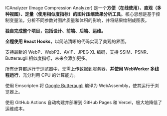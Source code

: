 ICAnalyzer (Image Compression Analyzer) 是一个**方便（在线使用）、直观（多种视图）、定量（使用相似度指标）的图片压缩效果分析工具**。核心思想是基于控制变量法，分析不同参数对图片质量和体积的影响，并将结果绘制成图表。

**独自完成整个项目，包括设计、前端、后端、运维。**

**全程使用 React Hooks**，以简洁清晰的代码实现了美观的界面。

支持最新的 WebP、WebP2、AVIF、JPEG XL 编码，支持 SSIM、PSNR、Butteraugli 相似度指标，未来会添加更多。

所有计算都运行于浏览器中，无需上传数据到服务器，**并使用 WebWorker 多线程运行**，充分利用 CPU 的计算能力。

使用 Emscripten 将 [Google Butteraugli](https://github.com/google/butteraugli) 编译为 WebAssembly，使其运行于浏览器上。

使用 GitHub Actions 自动构建并部署到 GitHub Pages 和 Vercel，极大地降低了运维成本。
